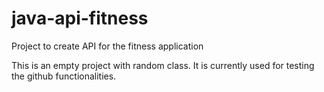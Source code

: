 # java-api-fitness
Project to create API for the fitness application

This is an empty project with random class.  It is currently used for testing the github functionalities. 
